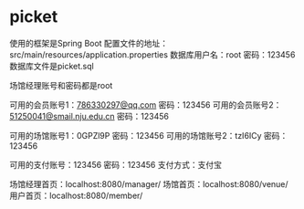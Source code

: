 # picket
使用的框架是Spring Boot
配置文件的地址：src/main/resources/application.properties
数据库用户名：root
密码：123456
数据库文件是picket.sql

场馆经理账号和密码都是root

可用的会员账号1：786330297@qq.com 密码：123456
可用的会员账号2：51250041@smail.nju.edu.cn 密码：123456

可用的场馆账号1：0GPZl9P 密码：123456
可用的场馆账号2：tzI6ICy 密码：123456

可用的支付账号：123456 密码：123456 支付方式：支付宝

场馆经理首页：localhost:8080/manager/
场馆首页：localhost:8080/venue/
用户首页：localhost:8080/member/


